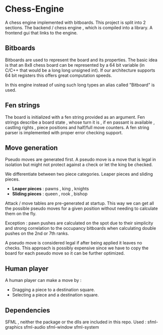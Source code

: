 # Chess-Engine
A chess engine implemented with bitboards. This project is split into 2 sections.
The backend / chess engine , which is compiled into a library. A frontend gui that links to the
engine.

## Bitboards
Bitboards are used to represent the board and its properties. The basic idea
is that an 8x8 chess board can be represented by a 64 bit variable (in C/C++ that would be a 
long long unsigned int). If our architecture supports 64 bit registers this offers
great computation speeds.

In this engine instead of using such long types an alias called "Bitboard" is used.

## Fen strings
The board is initialized with a fen string provided as an argument. Fen strings describe a board state , whose turn it is ,
if en passant is available , castling rights , piece positions and half/full move counters. 
A fen string parser is implemented with proper error checking support.

## Move generation
Pseudo moves are generated first. A pseudo move is a move that is legal in isolation but might
not protect against a check or let the king be checked.

We differentiate between two piece categories. Leaper pieces and sliding pieces.
- **Leaper pieces** : pawns , king , knights
- **Sliding pieces** : queen , rook , bishop

Attack / move tables are pre-generated at startup. This way we can get all the possible
pseudo moves for a given position without needing to calculate them on the fly.

Exception : pawn pushes are calculated on the spot due to their simplicity and strong correlation
to the occupancy bitboards when calculating double pushes on the 2nd or 7th ranks.

A pseudo move is considered legal if after being applied it leaves no checks. This approach is 
possibly expensive since we have to copy the board for each pseudo move so it can be further optimized.

## Human player
A human player can make a move by :
- Dragging a piece to a destination square.
- Selecting a piece and a destination square.

## Dependencies
SFML , neither the package or the dlls are included in this repo.
Used : sfml-graphics sfml-audio sfml-window sfml-system